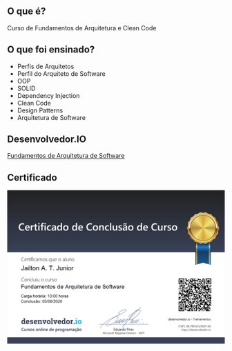 ## O que é?
Curso de Fundamentos de Arquitetura e Clean Code

## O que foi ensinado?
- Perfis de Arquitetos
- Perfil do Arquiteto de Software
- OOP
- SOLID
- Dependency Injection
- Clean Code
- Design Patterns
- Arquitetura de Software

## Desenvolvedor.IO
[Fundamentos de Arquitetura de Software](https://desenvolvedor.io/curso/633d37f3-f03f-40d4-a3b6-afd558ccf364)

## Certificado
![Screenshot](/readme-images/FundamentosArquiteturaSoftware.png)